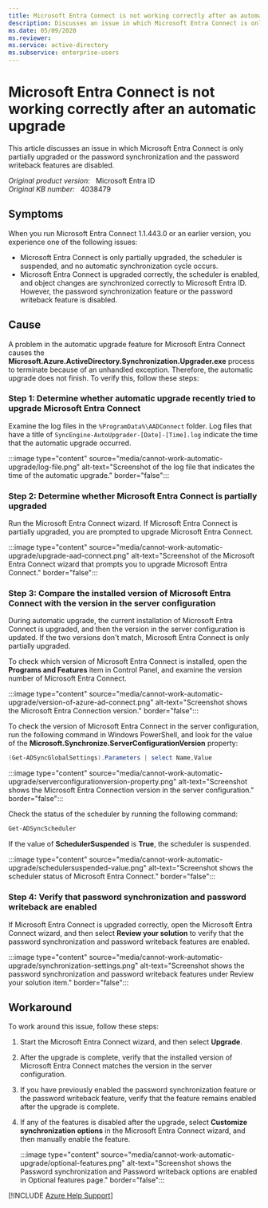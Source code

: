 ```yaml
---
title: Microsoft Entra Connect is not working correctly after an automatic upgrade
description: Discusses an issue in which Microsoft Entra Connect is only partially upgraded or the password synchronization and the password writeback features are disabled. Provides a workaround.
ms.date: 05/09/2020
ms.reviewer: 
ms.service: active-directory
ms.subservice: enterprise-users
---
```

# Microsoft Entra Connect is not working correctly after an automatic upgrade

This article discusses an issue in which Microsoft Entra Connect is only partially upgraded or the password synchronization and the password writeback features are disabled.

_Original product version:_ &nbsp; Microsoft Entra ID  
_Original KB number:_ &nbsp; 4038479

## Symptoms

When you run Microsoft Entra Connect 1.1.443.0 or an earlier version, you experience one of the following issues:

- Microsoft Entra Connect is only partially upgraded, the scheduler is suspended, and no automatic synchronization cycle occurs.
- Microsoft Entra Connect is upgraded correctly, the scheduler is enabled, and object changes are synchronized correctly to Microsoft Entra ID. However, the password synchronization feature or the password writeback feature is disabled.

## Cause

A problem in the automatic upgrade feature for Microsoft Entra Connect causes the **Microsoft.Azure.ActiveDirectory.Synchronization.Upgrader.exe** process to terminate because of an unhandled exception. Therefore, the automatic upgrade does not finish. To verify this, follow these steps:

<a name='step-1-determine-whether-automatic-upgrade-recently-tried-to-upgrade-azure-ad-connect'></a>

### Step 1: Determine whether automatic upgrade recently tried to upgrade Microsoft Entra Connect

Examine the log files in the `%ProgramData%\AADConnect` folder. Log files that have a title of `SyncEngine-AutoUpgrader-[Date]-[Time].log` indicate the time that the automatic upgrade occurred.

:::image type="content" source="media/cannot-work-automatic-upgrade/log-file.png" alt-text="Screenshot of the log file that indicates the time of the automatic upgrade." border="false":::

<a name='step-2-determine-whether-azure-ad-connect-is-partially-upgraded'></a>

### Step 2: Determine whether Microsoft Entra Connect is partially upgraded

Run the Microsoft Entra Connect wizard. If Microsoft Entra Connect is partially upgraded, you are prompted to upgrade Microsoft Entra Connect.

:::image type="content" source="media/cannot-work-automatic-upgrade/upgrade-aad-connect.png" alt-text="Screenshot of the Microsoft Entra Connect wizard that prompts you to upgrade Microsoft Entra Connect." border="false":::

<a name='step-3-compare-the-installed-version-of-azure-ad-connect-with-the-version-in-the-server-configuration'></a>

### Step 3: Compare the installed version of Microsoft Entra Connect with the version in the server configuration

During automatic upgrade, the current installation of Microsoft Entra Connect is upgraded, and then the version in the server configuration is updated. If the two versions don't match, Microsoft Entra Connect is only partially upgraded.

To check which version of Microsoft Entra Connect is installed, open the **Programs and Features** item in Control Panel, and examine the version number of Microsoft Entra Connect.

:::image type="content" source="media/cannot-work-automatic-upgrade/version-of-azure-ad-connect.png" alt-text="Screenshot shows the Microsoft Entra Connection version." border="false":::

To check the version of Microsoft Entra Connect in the server configuration, run the following command in Windows PowerShell, and look for the value of the **Microsoft.Synchronize.ServerConfigurationVersion** property:

```powershell
(Get-ADSyncGlobalSettings).Parameters | select Name,Value
```

:::image type="content" source="media/cannot-work-automatic-upgrade/serverconfigurationversion-property.png" alt-text="Screenshot shows the Microsoft Entra Connection version in the server configuration." border="false":::

Check the status of the scheduler by running the following command:

```powershell
Get-ADSyncScheduler
```

If the value of **SchedulerSuspended** is **True**, the scheduler is suspended.

:::image type="content" source="media/cannot-work-automatic-upgrade/schedulersuspended-value.png" alt-text="Screenshot shows the scheduler status of Microsoft Entra Connect." border="false":::

### Step 4: Verify that password synchronization and password writeback are enabled

If Microsoft Entra Connect is upgraded correctly, open the Microsoft Entra Connect wizard, and then select **Review your solution** to verify that the password synchronization and password writeback features are enabled.

:::image type="content" source="media/cannot-work-automatic-upgrade/synchronization-settings.png" alt-text="Screenshot shows the password synchronization and password writeback features under Review your solution item." border="false":::

## Workaround

To work around this issue, follow these steps:

1. Start the Microsoft Entra Connect wizard, and then select **Upgrade**.
2. After the upgrade is complete, verify that the installed version of Microsoft Entra Connect matches the version in the server configuration.
3. If you have previously enabled the password synchronization feature or the password writeback feature, verify that the feature remains enabled after the upgrade is complete.
4. If any of the features is disabled after the upgrade, select **Customize synchronization options** in the Microsoft Entra Connect wizard, and then manually enable the feature.

    :::image type="content" source="media/cannot-work-automatic-upgrade/optional-features.png" alt-text="Screenshot shows the Password synchronization and Password writeback options are enabled in Optional features page." border="false":::

[!INCLUDE [Azure Help Support](../../includes/azure-help-support.md)]
